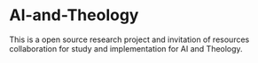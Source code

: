 # AI-and-Theology
This is a open source research project and invitation of resources collaboration for study and implementation for AI and Theology.
